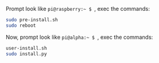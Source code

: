 Prompt look like `pi@raspberry:~ $ `, 
exec the commands:
``` sh
sudo pre-install.sh
sudo reboot
```
Now, prompt look like `pi@alpha:~ $ `, 
exec the commands:
``` sh
user-install.sh
sudo install.py
